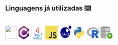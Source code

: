 
 ## Linguagens já utilizadas ⌨️

<div style="display: inline_block"><br>
  <img align="center" alt="" height="40" width="35" src="https://www.svgrepo.com/show/331760/sql-database-generic.svg">
  <img align="center" alt="R" height="45" width="40" src="https://raw.githubusercontent.com/devicons/devicon/master/icons/csharp/csharp-original.svg">
  <img align="center" alt="" height="45" width="40" src="https://raw.githubusercontent.com/devicons/devicon/master/icons/java/java-original.svg">
  <img align="center" alt="" height="45" width="40" src="https://raw.githubusercontent.com/devicons/devicon/master/icons/javascript/javascript-original.svg">
  <img align="center" alt="" height="45" width="40" src="https://raw.githubusercontent.com/devicons/devicon/master/icons/lua/lua-original.svg">
  <img align="center" alt="" height="45" width="40" src="https://raw.githubusercontent.com/devicons/devicon/master/icons/python/python-original.svg">
  <img align="center" alt="" height="45" width="40" src="https://raw.githubusercontent.com/devicons/devicon/master/icons/r/r-original.svg">
  <img align="center" alt="" height="45" width="40" src="https://raw.githubusercontent.com/devicons/devicon/master/icons/sqldeveloper/sqldeveloper-original.svg">
</div>
